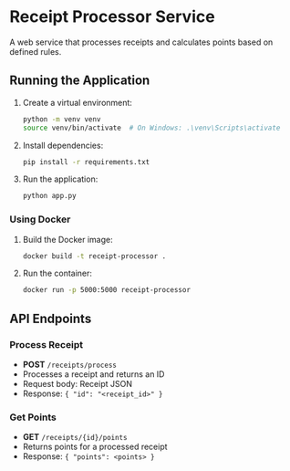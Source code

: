 # Receipt Processor Service

A web service that processes receipts and calculates points based on defined rules.

## Running the Application

1. Create a virtual environment:
   ```bash
   python -m venv venv
   source venv/bin/activate  # On Windows: .\venv\Scripts\activate
   ```

2. Install dependencies:
   ```bash
   pip install -r requirements.txt
   ```

3. Run the application:
   ```bash
   python app.py
   ```

### Using Docker

1. Build the Docker image:
   ```bash
   docker build -t receipt-processor .
   ```

2. Run the container:
   ```bash
   docker run -p 5000:5000 receipt-processor
   ```

## API Endpoints

### Process Receipt
- **POST** `/receipts/process`
- Processes a receipt and returns an ID
- Request body: Receipt JSON
- Response: `{ "id": "<receipt_id>" }`

### Get Points
- **GET** `/receipts/{id}/points`
- Returns points for a processed receipt
- Response: `{ "points": <points> }`